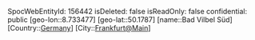 ﻿---
location: [50.1787,8.733477]
type: Station
tags:
- geo/Station

---
SpocWebEntityId: 156442
isDeleted: false
isReadOnly: false
confidential: public
[geo-lon::8.733477]
[geo-lat::50.1787]
[name::Bad Vilbel Süd]
[Country::[Germany](geo/Continent/Europe/Germany.md)]
[City::[Frankfurt@Main](geo/Continent/Europe/Germany/Hessen/Frankfurt@Main.md)]

